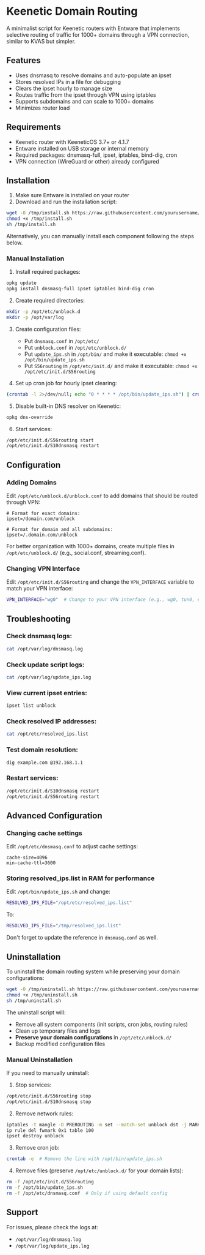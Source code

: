 # Keenetic Domain Routing

A minimalist script for Keenetic routers with Entware that implements selective routing of traffic for 1000+ domains through a VPN connection, similar to KVAS but simpler.

## Features

- Uses dnsmasq to resolve domains and auto-populate an ipset
- Stores resolved IPs in a file for debugging
- Clears the ipset hourly to manage size
- Routes traffic from the ipset through VPN using iptables
- Supports subdomains and can scale to 1000+ domains
- Minimizes router load

## Requirements

- Keenetic router with KeeneticOS 3.7+ or 4.1.7
- Entware installed on USB storage or internal memory
- Required packages: dnsmasq-full, ipset, iptables, bind-dig, cron
- VPN connection (WireGuard or other) already configured

## Installation

1. Make sure Entware is installed on your router
2. Download and run the installation script:

```bash
wget -O /tmp/install.sh https://raw.githubusercontent.com/yourusername/keenetic-domain-routing/master/install.sh
chmod +x /tmp/install.sh
sh /tmp/install.sh
```

Alternatively, you can manually install each component following the steps below.

### Manual Installation

1. Install required packages:

```bash
opkg update
opkg install dnsmasq-full ipset iptables bind-dig cron
```

2. Create required directories:

```bash
mkdir -p /opt/etc/unblock.d
mkdir -p /opt/var/log
```

3. Create configuration files:
   - Put `dnsmasq.conf` in `/opt/etc/`
   - Put `unblock.conf` in `/opt/etc/unblock.d/`
   - Put `update_ips.sh` in `/opt/bin/` and make it executable: `chmod +x /opt/bin/update_ips.sh`
   - Put `S56routing` in `/opt/etc/init.d/` and make it executable: `chmod +x /opt/etc/init.d/S56routing`

4. Set up cron job for hourly ipset clearing:

```bash
(crontab -l 2>/dev/null; echo "0 * * * * /opt/bin/update_ips.sh") | crontab -
```

5. Disable built-in DNS resolver on Keenetic:

```bash
opkg dns-override
```

6. Start services:

```bash
/opt/etc/init.d/S56routing start
/opt/etc/init.d/S10dnsmasq restart
```

## Configuration

### Adding Domains

Edit `/opt/etc/unblock.d/unblock.conf` to add domains that should be routed through VPN:

```
# Format for exact domains:
ipset=/domain.com/unblock

# Format for domain and all subdomains:
ipset=/.domain.com/unblock
```

For better organization with 1000+ domains, create multiple files in `/opt/etc/unblock.d/` (e.g., social.conf, streaming.conf).

### Changing VPN Interface

Edit `/opt/etc/init.d/S56routing` and change the `VPN_INTERFACE` variable to match your VPN interface:

```bash
VPN_INTERFACE="wg0"  # Change to your VPN interface (e.g., wg0, tun0, etc.)
```

## Troubleshooting

### Check dnsmasq logs:

```bash
cat /opt/var/log/dnsmasq.log
```

### Check update script logs:

```bash
cat /opt/var/log/update_ips.log
```

### View current ipset entries:

```bash
ipset list unblock
```

### Check resolved IP addresses:

```bash
cat /opt/etc/resolved_ips.list
```

### Test domain resolution:

```bash
dig example.com @192.168.1.1
```

### Restart services:

```bash
/opt/etc/init.d/S10dnsmasq restart
/opt/etc/init.d/S56routing restart
```

## Advanced Configuration

### Changing cache settings

Edit `/opt/etc/dnsmasq.conf` to adjust cache settings:

```
cache-size=4096
min-cache-ttl=3600
```

### Storing resolved_ips.list in RAM for performance

Edit `/opt/bin/update_ips.sh` and change:

```bash
RESOLVED_IPS_FILE="/opt/etc/resolved_ips.list"
```

To:

```bash
RESOLVED_IPS_FILE="/tmp/resolved_ips.list"
```

Don't forget to update the reference in `dnsmasq.conf` as well.

## Uninstallation

To uninstall the domain routing system while preserving your domain configurations:

```bash
wget -O /tmp/uninstall.sh https://raw.githubusercontent.com/yourusername/keenetic-domain-routing/master/uninstall.sh
chmod +x /tmp/uninstall.sh
sh /tmp/uninstall.sh
```

The uninstall script will:
- Remove all system components (init scripts, cron jobs, routing rules)
- Clean up temporary files and logs
- **Preserve your domain configurations** in `/opt/etc/unblock.d/`
- Backup modified configuration files

### Manual Uninstallation

If you need to manually uninstall:

1. Stop services:
```bash
/opt/etc/init.d/S56routing stop
/opt/etc/init.d/S10dnsmasq stop
```

2. Remove network rules:
```bash
iptables -t mangle -D PREROUTING -m set --match-set unblock dst -j MARK --set-mark 0x1
ip rule del fwmark 0x1 table 100
ipset destroy unblock
```

3. Remove cron job:
```bash
crontab -e  # Remove the line with /opt/bin/update_ips.sh
```

4. Remove files (preserve `/opt/etc/unblock.d/` for your domain lists):
```bash
rm -f /opt/etc/init.d/S56routing
rm -f /opt/bin/update_ips.sh
rm -f /opt/etc/dnsmasq.conf  # Only if using default config
```

## Support

For issues, please check the logs at:
- `/opt/var/log/dnsmasq.log`
- `/opt/var/log/update_ips.log`